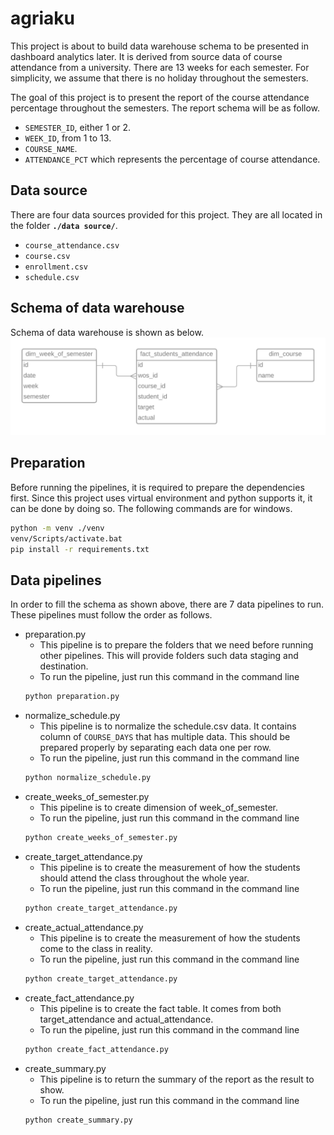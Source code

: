 # agriaku

This project is about to build data warehouse schema to be presented in dashboard analytics later. It is derived from source data of course attendance from a university. There are 13 weeks for each semester. For simplicity, we assume that there is no holiday throughout the semesters.

The goal of this project is to present the report of the course attendance percentage throughout the semesters. The report schema will be as follow.
- `SEMESTER_ID`, either 1 or 2.
- `WEEK_ID`, from 1 to 13.
- `COURSE_NAME`.
- `ATTENDANCE_PCT` which represents the percentage of course attendance.

## Data source
There are four data sources provided for this project. They are all located in the folder **`./data source/`**.
- `course_attendance.csv`
- `course.csv`
- `enrollment.csv`
- `schedule.csv`

## Schema of data warehouse
Schema of data warehouse is shown as below.
![database design](dwh_schema.png)

## Preparation
Before running the pipelines, it is required to prepare the dependencies first. Since this project uses virtual environment and python supports it, it can be done by doing so. The following commands are for windows.
```bash
python -m venv ./venv
venv/Scripts/activate.bat
pip install -r requirements.txt
```

## Data pipelines
In order to fill the schema as shown above, there are 7 data pipelines to run. These pipelines must follow the order as follows.
- preparation.py
    - This pipeline is to prepare the folders that we need before running other pipelines. This will provide folders such data staging and destination.
    - To run the pipeline, just run this command in the command line
    ```bash
    python preparation.py
    ```
- normalize_schedule.py
    - This pipeline is to normalize the schedule.csv data. It contains column of `COURSE_DAYS` that has multiple data. This should be prepared properly by separating each data one per row.
    - To run the pipeline, just run this command in the command line
    ```bash
    python normalize_schedule.py
    ```
- create_weeks_of_semester.py
    - This pipeline is to create dimension of week_of_semester.
    - To run the pipeline, just run this command in the command line
    ```bash
    python create_weeks_of_semester.py
    ```
- create_target_attendance.py
    - This pipeline is to create the measurement of how the students should attend the class throughout the whole year.
    - To run the pipeline, just run this command in the command line
    ```bash
    python create_target_attendance.py
    ```
- create_actual_attendance.py
    - This pipeline is to create the measurement of how the students come to the class in reality.
    - To run the pipeline, just run this command in the command line
    ```bash
    python create_target_attendance.py
    ```
- create_fact_attendance.py
    - This pipeline is to create the fact table. It comes from both target_attendance and actual_attendance.
    - To run the pipeline, just run this command in the command line
    ```bash
    python create_fact_attendance.py
    ```
- create_summary.py
    - This pipeline is to return the summary of the report as the result to show.
    - To run the pipeline, just run this command in the command line
    ```bash
    python create_summary.py
    ```
